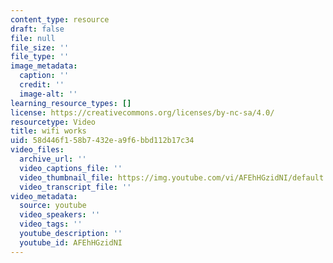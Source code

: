 ```yaml
---
content_type: resource
draft: false
file: null
file_size: ''
file_type: ''
image_metadata:
  caption: ''
  credit: ''
  image-alt: ''
learning_resource_types: []
license: https://creativecommons.org/licenses/by-nc-sa/4.0/
resourcetype: Video
title: wifi works
uid: 58d446f1-58b7-432e-a9f6-bbd112b17c34
video_files:
  archive_url: ''
  video_captions_file: ''
  video_thumbnail_file: https://img.youtube.com/vi/AFEhHGzidNI/default.jpg
  video_transcript_file: ''
video_metadata:
  source: youtube
  video_speakers: ''
  video_tags: ''
  youtube_description: ''
  youtube_id: AFEhHGzidNI
---
```

